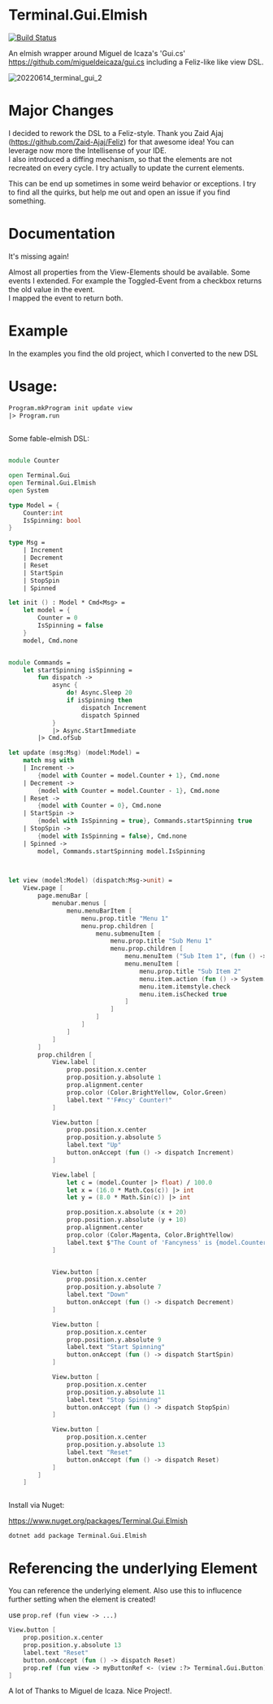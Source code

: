 # Terminal.Gui.Elmish

[![Build Status](https://travis-ci.org/DieselMeister/Terminal.Gui.Elmish.svg?branch=master)](https://travis-ci.org/DieselMeister/Terminal.Gui.Elmish)

An elmish wrapper around Miguel de Icaza's 'Gui.cs' https://github.com/migueldeicaza/gui.cs including a Feliz-like like view DSL.

![20220614_terminal_gui_2](https://user-images.githubusercontent.com/13096516/173627457-eb4d5e71-9819-4c9f-aa13-a037846745a4.gif)

# Major Changes

I decided to rework the DSL to a Feliz-style. Thank you Zaid Ajaj (https://github.com/Zaid-Ajaj/Feliz) for that awesome idea! You can leverage now more the Intellisense of your IDE.  
I also introduced a diffing mechanism, so that the elements are not recreated on every cycle. I try actually to update the current elements.

This can be end up sometimes in some weird behavior or exceptions. I try to find all the quirks, but help me out and open an issue if you find something.


# Documentation

It's missing again!

Almost all properties from the View-Elements should be available. Some events I extended. For example the Toggled-Event from a checkbox returns the old value in the event.  
I mapped the event to return both.



# Example

In the examples you find the old project, which I converted to the new DSL


# Usage:



```fs
Program.mkProgram init update view  
|> Program.run
    
```

Some fable-elmish DSL:
```fs

module Counter

open Terminal.Gui
open Terminal.Gui.Elmish
open System

type Model = {
    Counter:int
    IsSpinning: bool
}

type Msg =
    | Increment
    | Decrement
    | Reset
    | StartSpin
    | StopSpin
    | Spinned

let init () : Model * Cmd<Msg> =
    let model = {
        Counter = 0
        IsSpinning = false
    }
    model, Cmd.none


module Commands =
    let startSpinning isSpinning =
        fun dispatch ->
            async {
                do! Async.Sleep 20
                if isSpinning then
                    dispatch Increment
                    dispatch Spinned
            }
            |> Async.StartImmediate
        |> Cmd.ofSub

let update (msg:Msg) (model:Model) =
    match msg with
    | Increment ->
        {model with Counter = model.Counter + 1}, Cmd.none
    | Decrement ->
        {model with Counter = model.Counter - 1}, Cmd.none
    | Reset ->
        {model with Counter = 0}, Cmd.none
    | StartSpin ->
        {model with IsSpinning = true}, Commands.startSpinning true
    | StopSpin ->
        {model with IsSpinning = false}, Cmd.none
    | Spinned ->
        model, Commands.startSpinning model.IsSpinning
        


let view (model:Model) (dispatch:Msg->unit) =
    View.page [
        page.menuBar [
            menubar.menus [
                menu.menuBarItem [
                    menu.prop.title "Menu 1"
                    menu.prop.children [
                        menu.submenuItem [
                            menu.prop.title "Sub Menu 1"
                            menu.prop.children [
                                menu.menuItem ("Sub Item 1", (fun () -> System.Diagnostics.Debug.WriteLine($"Sub menu 1 triggered")))
                                menu.menuItem [
                                    menu.prop.title "Sub Item 2"
                                    menu.item.action (fun () -> System.Diagnostics.Debug.WriteLine($"Sub menu 2 triggered"))
                                    menu.item.itemstyle.check
                                    menu.item.isChecked true
                                ]
                            ]
                        ]
                    ]
                ]
            ]
        ]
        prop.children [
            View.label [
                prop.position.x.center
                prop.position.y.absolute 1
                prop.alignment.center
                prop.color (Color.BrightYellow, Color.Green)
                label.text "'F#ncy' Counter!"
            ] 

            View.button [
                prop.position.x.center
                prop.position.y.absolute 5
                label.text "Up"
                button.onAccept (fun () -> dispatch Increment)
            ] 

            View.label [
                let c = (model.Counter |> float) / 100.0
                let x = (16.0 * Math.Cos(c)) |> int 
                let y = (8.0 * Math.Sin(c)) |> int

                prop.position.x.absolute (x + 20)
                prop.position.y.absolute (y + 10)
                prop.alignment.center
                prop.color (Color.Magenta, Color.BrightYellow)
                label.text $"The Count of 'Fancyness' is {model.Counter}"
            ] 


            View.button [
                prop.position.x.center
                prop.position.y.absolute 7
                label.text "Down"
                button.onAccept (fun () -> dispatch Decrement)
            ] 

            View.button [
                prop.position.x.center
                prop.position.y.absolute 9
                label.text "Start Spinning"
                button.onAccept (fun () -> dispatch StartSpin)
            ] 

            View.button [
                prop.position.x.center
                prop.position.y.absolute 11
                label.text "Stop Spinning"
                button.onAccept (fun () -> dispatch StopSpin)
            ] 

            View.button [
                prop.position.x.center
                prop.position.y.absolute 13
                label.text "Reset"
                button.onAccept (fun () -> dispatch Reset)
            ]
        ]
    ]



```

Install via Nuget:

https://www.nuget.org/packages/Terminal.Gui.Elmish

```
dotnet add package Terminal.Gui.Elmish
```

# Referencing the underlying Element

You can reference the underlying element. Also use this to influcence further setting when the element is created!  

use `prop.ref (fun view -> ...)`

```fs
View.button [
    prop.position.x.center
    prop.position.y.absolute 13
    label.text "Reset"
    button.onAccept (fun () -> dispatch Reset)
    prop.ref (fun view -> myButtonRef <- (view :?> Terminal.Gui.Button).xxxx // do your stuff here)
]

```


A lot of Thanks to Miguel de Icaza. Nice Project!.
